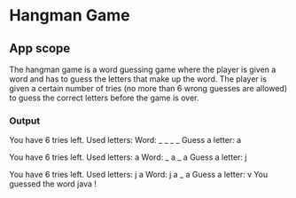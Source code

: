 # Hangman Game
## App scope
The hangman game is a word guessing game where the player is given a word and has to guess the letters that make up the word.
The player is given a certain number of tries (no more than 6 wrong guesses are allowed) to guess the correct letters before the game is over.

### Output
You have 6 tries left.
Used letters:
Word: _ _ _ _
Guess a letter: a

You have 6 tries left.
Used letters: a
Word: _ a _ a
Guess a letter: j

You have 6 tries left.
Used letters: j a
Word: j a _ a
Guess a letter: v
You guessed the word java !
